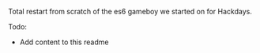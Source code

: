 Total restart from scratch of the es6 gameboy we started on for Hackdays.

Todo:
- Add content to this readme
